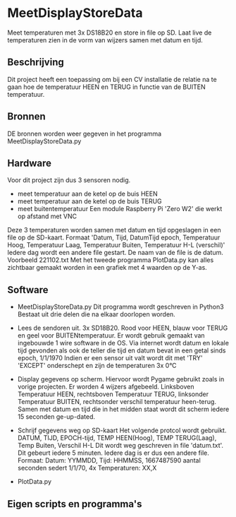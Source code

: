 # MeetDisplayStoreData
Meet temperaturen met 3x DS18B20 en store in file op SD. Laat live de temperaturen zien in de vorm van wijzers samen met datum en tijd.

## Beschrijving
Dit project heeft een toepassing om bij een CV installatie de relatie na te gaan hoe de temperatuur HEEN en TERUG in functie van de BUITEN temperatuur.

## Bronnen
DE bronnen worden weer gegeven in het programma MeetDisplayStoreData.py

## Hardware
Voor dit project zijn dus 3 sensoren nodig.
- meet temperatuur aan de ketel op de buis HEEN
- meet temperatuur aan de ketel op de buis TERUG
- meet buitentemperatuur
Een module Raspberry Pi 'Zero W2' die werkt op afstand met VNC  

Deze 3 temperaturen worden samen met datum en tijd opgeslagen in een file op de SD-kaart.
Formaat 'Datum, Tijd, DatumTijd epoch, Temperatuur Hoog, Temperatuur Laag, Temperatuur Buiten, Temperatuur H-L (verschil)'
Iedere dag wordt een andere file gestart. De naam van de file is de datum. Voorbeeld 221102.txt 
Met het tweede programma PlotData.py kan alles zichtbaar gemaakt worden in een grafiek met 4 waarden op de Y-as.

## Software
- MeetDisplayStoreData.py
Dit programma wordt geschreven in Python3
Bestaat uit drie delen die na elkaar doorlopen worden.
 - Lees de sendoren uit. 3x SD18B20. Rood voor HEEN, blauw voor TERUG en geel voor BUITENtemperatuur.
    Er wordt gebruik gemaakt van ingebouwde 1 wire software in de OS.
    Via internet wordt datum en lokale tijd gevonden als ook de teller die tijd en datum bevat in een getal sinds epoch, 1/1/1970
    Indien er een sensor uit valt wordt dit met 'TRY' 'EXCEPT' onderschept en zijn de temperaturen 3x 0°C  
 - Display gegevens op scherm. Hiervoor wordt Pygame gebruikt zoals in vorige projecten.
    Er worden 4 wijzers afgebeeld. Linksboven Temperatuur HEEN, rechtsboven Temperatuur TERUG, linksonder Temperatuur BUITEN, 
    rechtsonder verschil temperatuur heen-terug. Samen met datum en tijd die in het midden staat wordt dit scherm iedere 15 seconden ge-up-dated.
 - Schrijf gegevens weg op SD-kaart
    Het volgende protcol wordt gebruikt. DATUM, TIJD, EPOCH-tijd, TEMP HEEN(Hoog), TEMP TERUG(Laag), Temp Buiten, Verschil H-L
    Dit wordt weg geschreven in file 'datum.txt'. Dit gebeurt iedere 5 minuten. Iedere dag is er dus een andere file.
    Formaat: Datum: YYMMDD, Tijd: HHMMSS, 1667487590 aantal seconden sedert 1/1/70, 4x Temperaturen: XX,X

- PlotData.py




## Eigen scripts en programma's
